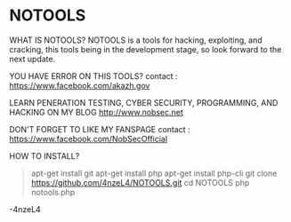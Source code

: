 # NOTOOLS

WHAT IS NOTOOLS?
      NOTOOLS is a tools for hacking, exploiting, and cracking, this tools 
      being in the development stage, so look forward to the next update.
      
YOU HAVE ERROR ON THIS TOOLS?
    contact : https://www.facebook.com/akazh.gov

LEARN PENERATION TESTING, CYBER SECURITY, PROGRAMMING, AND HACKING ON MY BLOG 
    http://www.nobsec.net

DON'T FORGET TO LIKE MY FANSPAGE 
    contact : https://www.facebook.com/NobSecOfficial

HOW TO INSTALL?

> apt-get install git
> apt-get install php
> apt-get install php-cli
> git clone https://github.com/4nzeL4/NOTOOLS.git
> cd NOTOOLS 
> php notools.php




-4nzeL4 
